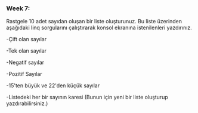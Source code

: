 
### Week 7:

Rastgele 10 adet sayıdan oluşan bir liste oluşturunuz. Bu liste üzerinden aşağıdaki linq sorgularını çalıştırarak konsol ekranına istenilenleri yazdırınız.

-Çift olan sayılar

-Tek olan sayılar

-Negatif sayılar

-Pozitif Sayılar

-15'ten büyük ve 22'den küçük sayılar

-Listedeki her bir sayının karesi (Bunun için yeni bir liste oluşturup yazdırabilirsiniz.)
